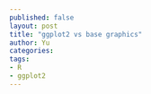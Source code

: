 ```yaml
---
published: false
layout: post
title: "ggplot2 vs base graphics"
author: Yu
categories: 
tags:
- R
- ggplot2
---
```


